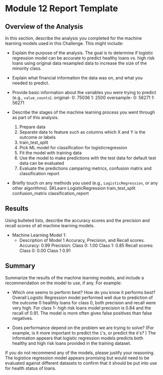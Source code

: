 # Module 12 Report Template

## Overview of the Analysis

In this section, describe the analysis you completed for the machine learning models used in this Challenge. This might include:

* Explain the purpose of the analysis.
  The goal is to determine if logistic regression model can be accurate to predict healthy loans vs. high risk loans using original data resampled data to increase the size of the minority class.
  
* Explain what financial information the data was on, and what you needed to predict.
  
* Provide basic information about the variables you were trying to predict (e.g., `value_counts`).
  original-
  0: 75036
  1: 2500
  oversample-
  0: 56271
  1: 56271
  
* Describe the stages of the machine learning process you went through as part of this analysis.
  1. Prepare data
  2. Separate data to feature such as columns which X and Y is the outcome or labels
  3. train_test_split
  4. Pick ML model for classification for logisticregression
  5. Fit the model with training data
  6. Use the model to make predictions with the test data for default test data can be evaluated
  7. Evaluate the predictions camparing metrics, confusion matrix and classification report
     
* Briefly touch on any methods you used (e.g., `LogisticRegression`, or any other algorithms).
  SKLearn LogisticRegression
  train_test_split
  confusion_matrix
  classification_report

## Results

Using bulleted lists, describe the accuracy scores and the precision and recall scores of all machine learning models.

* Machine Learning Model 1:
    * Description of Model 1 Accuracy, Precision, and Recall scores.
Accuracy: 0.99
Precision: Class 0: 1.00 Class 1: 0.85
Recall scores: Class 0: 0.00 Class 1 0.91
## Summary

Summarize the results of the machine learning models, and include a recommendation on the model to use, if any. For example:

* Which one seems to perform best? How do you know it performs best?
  Overall Logistic Regression model performed well due to prediction of the outcome 0 healthly loans for class 0, both precision and recall were very high.
  For class 1- high risk loans model precision is 0.84 and the recall of 0.91. The model is more often gives false positives than false negatives.
  
* Does performance depend on the problem we are trying to solve? (For example, is it more important to predict the `1`'s, or predict the `0`'s? )
  The information appears that logistic regression models predicts both healthy and high risk loans provided in the training dataset.

If you do not recommend any of the models, please justify your reasoning.
The logistice regression model appears promising but would need to be evaluated against different datasets to confirm that it should be put into use for health status of loans.
